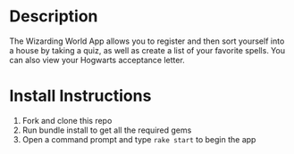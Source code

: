 
# Description
The Wizarding World App allows you to register and then sort yourself into a house by taking a quiz,
as well as create a list of your favorite spells. You can also view your Hogwarts acceptance letter. 

# Install Instructions
1. Fork and clone this repo
2. Run bundle install to get all the required gems
3. Open a command prompt and type `rake start` to begin the app
